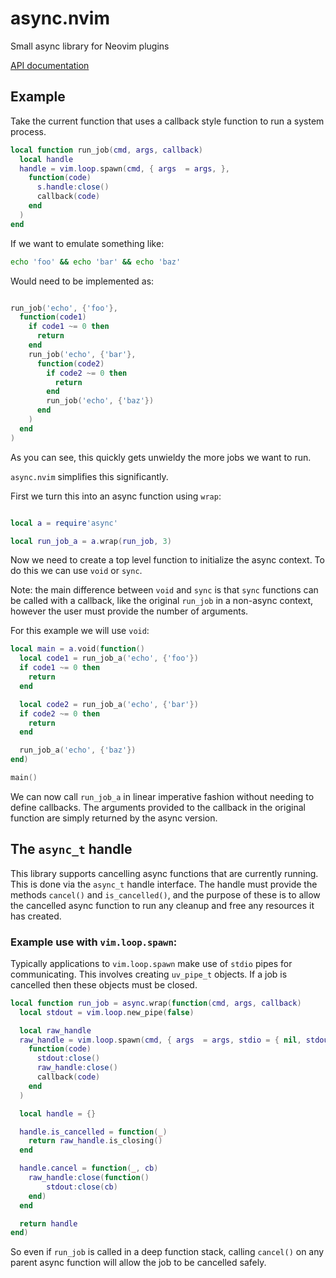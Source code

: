 # async.nvim
Small async library for Neovim plugins

[API documentation](async.md)

## Example

Take the current function that uses a callback style function to run a system process.

```lua
local function run_job(cmd, args, callback)
  local handle
  handle = vim.loop.spawn(cmd, { args  = args, },
    function(code)
      s.handle:close()
      callback(code)
    end
  )
end
```

If we want to emulate something like:

```bash
echo 'foo' && echo 'bar' && echo 'baz'
```

Would need to be implemented as:

```lua

run_job('echo', {'foo'},
  function(code1)
    if code1 ~= 0 then
      return
    end
    run_job('echo', {'bar'},
      function(code2)
        if code2 ~= 0 then
          return
        end
        run_job('echo', {'baz'})
      end
    )
  end
)

```

As you can see, this quickly gets unwieldy the more jobs we want to run.

`async.nvim` simplifies this significantly.

First we turn this into an async function using `wrap`:

```lua

local a = require'async'

local run_job_a = a.wrap(run_job, 3)
```

Now we need to create a top level function to initialize the async context. To do this we can use `void` or `sync`.

Note: the main difference between `void` and `sync` is that `sync` functions can be called with a callback, like the original `run_job` in a non-async context, however the user must provide the number of arguments.

For this example we will use `void`:

```lua
local main = a.void(function()
  local code1 = run_job_a('echo', {'foo'})
  if code1 ~= 0 then
    return
  end

  local code2 = run_job_a('echo', {'bar'})
  if code2 ~= 0 then
    return
  end

  run_job_a('echo', {'baz'})
end)

main()
```

We can now call `run_job_a` in linear imperative fashion without needing to define callbacks.
The arguments provided to the callback in the original function are simply returned by the async version.

## The `async_t` handle

This library supports cancelling async functions that are currently running. This is done via the `async_t` handle interface.
The handle must provide the methods `cancel()` and `is_cancelled()`, and the purpose of these is to allow the cancelled async function to run any cleanup and free any resources it has created.

### Example use with `vim.loop.spawn`:

Typically applications to `vim.loop.spawn` make use of `stdio` pipes for communicating. This involves creating `uv_pipe_t` objects.
If a job is cancelled then these objects must be closed.

```lua
local function run_job = async.wrap(function(cmd, args, callback)
  local stdout = vim.loop.new_pipe(false)

  local raw_handle
  raw_handle = vim.loop.spawn(cmd, { args  = args, stdio = { nil, stdout }},
    function(code)
      stdout:close()
      raw_handle:close()
      callback(code)
    end
  )

  local handle = {}

  handle.is_cancelled = function(_)
    return raw_handle.is_closing()
  end

  handle.cancel = function(_, cb)
    raw_handle:close(function()
        stdout:close(cb)
    end)
  end

  return handle
end)
```

So even if `run_job` is called in a deep function stack, calling `cancel()` on any parent async function will allow the job to be cancelled safely.

